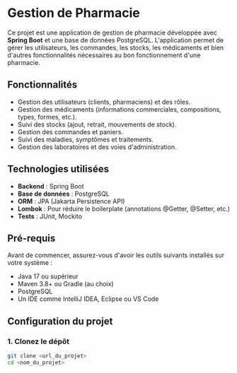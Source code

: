 # Gestion de Pharmacie

Ce projet est une application de gestion de pharmacie développée avec **Spring Boot** et une base de données PostgreSQL. L'application permet de gérer les utilisateurs, les commandes, les stocks, les médicaments et bien d'autres fonctionnalités nécessaires au bon fonctionnement d'une pharmacie.

## Fonctionnalités

- Gestion des utilisateurs (clients, pharmaciens) et des rôles.
- Gestion des médicaments (informations commerciales, compositions, types, formes, etc.).
- Suivi des stocks (ajout, retrait, mouvements de stock).
- Gestion des commandes et paniers.
- Suivi des maladies, symptômes et traitements.
- Gestion des laboratoires et des voies d'administration.

## Technologies utilisées

- **Backend** : Spring Boot
- **Base de données** : PostgreSQL
- **ORM** : JPA (Jakarta Persistence API)
- **Lombok** : Pour réduire le boilerplate (annotations @Getter, @Setter, etc.)
- **Tests** : JUnit, Mockito

## Pré-requis

Avant de commencer, assurez-vous d'avoir les outils suivants installés sur votre système :

- Java 17 ou supérieur
- Maven 3.8+ ou Gradle (au choix)
- PostgreSQL
- Un IDE comme IntelliJ IDEA, Eclipse ou VS Code

## Configuration du projet

### 1. Clonez le dépôt

```bash
git clone <url_du_projet>
cd <nom_du_projet>
